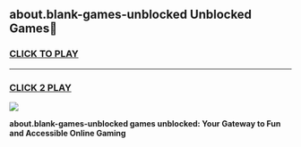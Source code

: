 
## about.blank-games-unblocked Unblocked Games👋
<h3>
<a href="https://news.freeplayer.one?title=about.blank-games-unblocked&ref=16F">CLICK TO PLAY</a></h3>
<hr>

<h3>
<a href="https://news.freeplayer.one?title=about.blank-games-unblocked&ref=16F">CLICK 2 PLAY</a>
  
</h3>

<a href="https://news.freeplayer.one?title=about.blank-games-unblocked&ref=16F/"><img src="https://clearcache.store/games.png"></a>


**about.blank-games-unblocked games unblocked: Your Gateway to Fun and Accessible Online Gaming**

